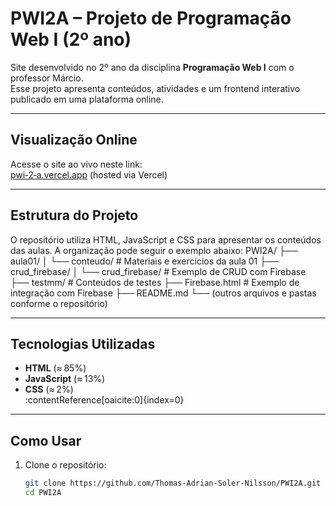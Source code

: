 # PWI2A – Projeto de Programação Web I (2º ano)

Site desenvolvido no 2º ano da disciplina **Programação Web I** com o professor Márcio.  
Esse projeto apresenta conteúdos, atividades e um frontend interativo publicado em uma plataforma online.

---

##  Visualização Online

Acesse o site ao vivo neste link:  
[pwi‑2‑a.vercel.app](https://pwi-2-a.vercel.app) (hosted via Vercel)

---

##  Estrutura do Projeto

O repositório utiliza HTML, JavaScript e CSS para apresentar os conteúdos das aulas. A organização pode seguir o exemplo abaixo:
PWI2A/
├── aula01/
│ └── conteudo/ # Materiais e exercícios da aula 01
├── crud_firebase/
│ └── crud_firebase/ # Exemplo de CRUD com Firebase
├── testmm/ # Conteúdos de testes
├── Firebase.html # Exemplo de integração com Firebase
├── README.md
└── (outros arquivos e pastas conforme o repositório)

---

##  Tecnologias Utilizadas

- **HTML** (≈ 85%)
- **JavaScript** (≈ 13%)
- **CSS** (≈ 2%)  
  :contentReference[oaicite:0]{index=0}

---

##  Como Usar

1. Clone o repositório:
   ```bash
   git clone https://github.com/Thomas-Adrian-Soler-Nilsson/PWI2A.git
   cd PWI2A
